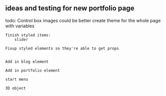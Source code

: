 ## ideas and testing for new portfolio page

todo: 
    Control box images could be better
    create theme for the whole page with variables

    finish styled items: 
        slider

    Fixup styled elements so they're able to get props 
    
    
    Add in blog element

    Add in portfolio element

    start menu 

    3D object 


